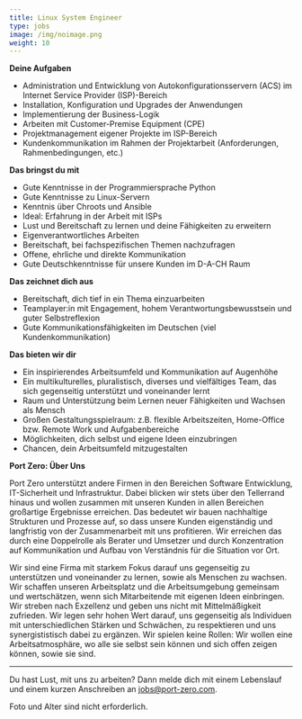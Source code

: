 ```yaml
---
title: Linux System Engineer
type: jobs
image: /img/noimage.png
weight: 10
---
```


**Deine Aufgaben**

- Administration und Entwicklung von Autokonfigurationsservern (ACS) im Internet Service Provider (ISP)-Bereich
- Installation, Konfiguration und Upgrades der Anwendungen
- Implementierung der Business-Logik
- Arbeiten mit Customer-Premise Equipment (CPE)
- Projektmanagement eigener Projekte im ISP-Bereich
- Kundenkommunikation im Rahmen der Projektarbeit (Anforderungen, Rahmenbedingungen, etc.)


**Das bringst du mit**

- Gute Kenntnisse in der Programmiersprache Python
- Gute Kenntnisse zu Linux-Servern
- Kenntnis über Chroots und Ansible
- Ideal: Erfahrung in der Arbeit mit ISPs
- Lust und Bereitschaft zu lernen und deine Fähigkeiten zu erweitern
- Eigenverantwortliches Arbeiten
- Bereitschaft, bei fachspezifischen Themen nachzufragen
- Offene, ehrliche und direkte Kommunikation
- Gute Deutschkenntnisse für unsere Kunden im D-A-CH Raum


**Das zeichnet dich aus**

- Bereitschaft, dich tief in ein Thema einzuarbeiten
- Teamplayer:in mit Engagement, hohem Verantwortungsbewusstsein und guter Selbstreflexion
- Gute Kommunikationsfähigkeiten im Deutschen (viel Kundenkommunikation)


**Das bieten wir dir**

- Ein inspirierendes Arbeitsumfeld und Kommunikation auf Augenhöhe
- Ein multikulturelles, pluralistisch, diverses und vielfältiges Team, das sich gegenseitig unterstützt und voneinander lernt
- Raum und Unterstützung beim Lernen neuer Fähigkeiten und Wachsen als Mensch
- Großen Gestaltungsspielraum: z.B. flexible Arbeitszeiten, Home-Office bzw. Remote Work und Aufgabenbereiche
- Möglichkeiten, dich selbst und eigene Ideen einzubringen
- Chancen, dein Arbeitsumfeld mitzugestalten


**Port Zero: Über Uns**

Port Zero unterstützt andere Firmen in den Bereichen Software Entwicklung, IT-Sicherheit und
Infrastruktur. Dabei blicken wir stets über den Tellerrand hinaus und wollen zusammen mit unseren
Kunden in allen Bereichen großartige Ergebnisse erreichen. Das bedeutet wir bauen nachhaltige
Strukturen und Prozesse auf, so dass unsere Kunden eigenständig und langfristig von der
Zusammenarbeit mit uns profitieren. Wir erreichen das durch eine Doppelrolle als Berater und
Umsetzer und durch Konzentration auf Kommunikation und Aufbau von Verständnis für die Situation vor
Ort.

Wir sind eine Firma mit starkem Fokus darauf uns gegenseitig zu unterstützen und voneinander zu
lernen, sowie als Menschen zu wachsen. Wir schaffen unseren Arbeitsplatz und die Arbeitsumgebung
gemeinsam und wertschätzen, wenn sich Mitarbeitende mit eigenen Ideen einbringen. Wir streben nach
Exzellenz und geben uns nicht mit Mittelmäßigkeit zufrieden. Wir legen sehr hohen Wert darauf,
uns gegenseitig als Individuen mit unterschiedlichen Stärken und Schwächen, zu respektieren und uns
synergististisch dabei zu ergänzen.
Wir spielen keine Rollen: Wir wollen eine Arbeitsatmosphäre, wo alle sie selbst sein können und sich
offen zeigen können, sowie sie sind.

---
Du hast Lust, mit uns zu arbeiten? Dann melde dich mit einem Lebenslauf und einem kurzen Anschreiben
an jobs@port-zero.com.

Foto und Alter sind nicht erforderlich.
